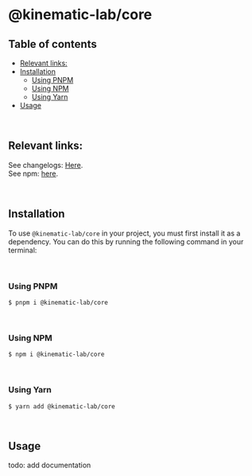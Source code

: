 # @kinematic-lab/core <!-- omit in toc -->

## Table of contents <!-- omit in toc -->

-   [Relevant links:](#relevant-links)
-   [Installation](#installation)
    -   [Using PNPM](#using-pnpm)
    -   [Using NPM](#using-npm)
    -   [Using Yarn](#using-yarn)
-   [Usage](#usage)

<br />

## Relevant links:

See changelogs: [Here](https://github.com/kinematic-lab/core/blob/main/packages/core/CHANGELOG.md).<br />
See npm: [here](https://www.npmjs.com/package/@kinematic-lab/core).

<br />

## Installation

To use `@kinematic-lab/core` in your project, you must first install it as a dependency. You can do this by running the following command in your terminal:

<br />

### Using PNPM

```shell
$ pnpm i @kinematic-lab/core
```

<br />

### Using NPM

```shell
$ npm i @kinematic-lab/core
```

<br />

### Using Yarn

```shell
$ yarn add @kinematic-lab/core
```

<br />

## Usage

todo: add documentation
